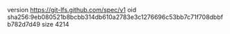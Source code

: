 version https://git-lfs.github.com/spec/v1
oid sha256:9eb080521b8bcbb314db610a2783e3c1276696c53bb7c71f708dbbfb782d7d49
size 4214
